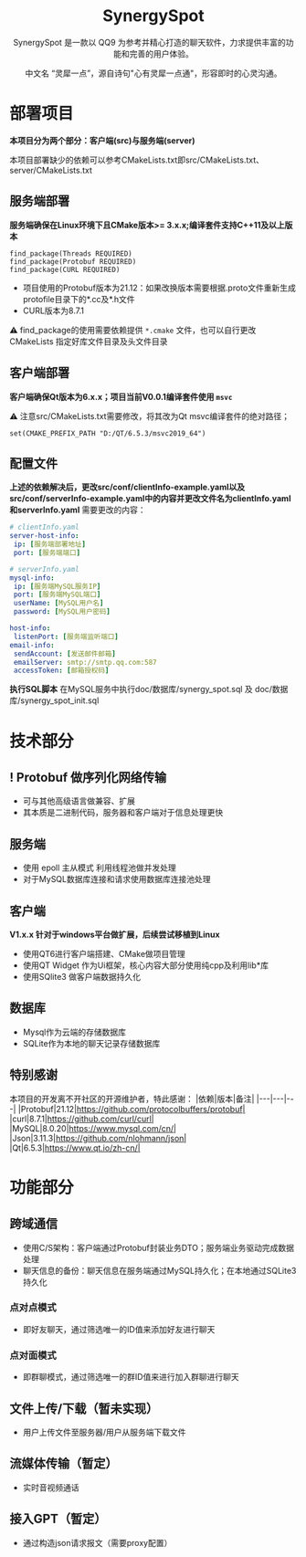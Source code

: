 <h1 align="center">
  SynergySpot
</h1>
<p align="center">
  SynergySpot 是一款以 QQ9 为参考并精心打造的聊天软件，力求提供丰富的功能和完善的用户体验。
</p>
<p align="center">
  中文名 “灵犀一点”，源自诗句"心有灵犀一点通"，形容即时的心灵沟通。
</p>


# 部署项目
**本项目分为两个部分：客户端(src)与服务端(server)**

本项目部署缺少的依赖可以参考CMakeLists.txt即src/CMakeLists.txt、server/CMakeLists.txt

## 服务端部署
**服务端确保在Linux环境下且CMake版本>= 3.x.x;编译套件支持C++11及以上版本**

```CMakeLists
find_package(Threads REQUIRED)
find_package(Protobuf REQUIRED)
find_package(CURL REQUIRED)
```
- 项目使用的Protobuf版本为21.12：如果改换版本需要根据.proto文件重新生成protofile目录下的*.cc及*.h文件
- CURL版本为8.7.1

⚠ find_package的使用需要依赖提供 `*.cmake` 文件，也可以自行更改 CMakeLists 指定好库文件目录及头文件目录

## 客户端部署
**客户端确保Qt版本为6.x.x；项目当前V0.0.1编译套件使用 `msvc`**

⚠ 注意src/CMakeLists.txt需要修改，将其改为Qt msvc编译套件的绝对路径；
```CMakeLists
set(CMAKE_PREFIX_PATH "D:/QT/6.5.3/msvc2019_64")
```
## 配置文件
**上述的依赖解决后，更改src/conf/clientInfo-example.yaml以及src/conf/serverInfo-example.yaml中的内容并更改文件名为clientInfo.yaml和serverInfo.yaml**
需要更改的内容：
```yaml
# clientInfo.yaml
server-host-info:
 ip: [服务端部署地址]
 port: [服务端端口]

# serverInfo.yaml
mysql-info:
 ip: [服务端MySQL服务IP]
 port: [服务端MySQL端口]
 userName: [MySQL用户名]
 password: [MySQL用户密码]

host-info:
 listenPort: [服务端监听端口]
email-info:
 sendAccount: [发送邮件邮箱]
 emailServer: smtp://smtp.qq.com:587
 accessToken: [邮箱授权码]
```

**执行SQL脚本**
在MySQL服务中执行doc/数据库/synergy_spot.sql 及 doc/数据库/synergy_spot_init.sql

# 技术部分

## ! Protobuf 做序列化网络传输
- 可与其他高级语言做兼容、扩展
- 其本质是二进制代码，服务器和客户端对于信息处理更快

## 服务端
- 使用 epoll 主从模式 利用线程池做并发处理
- 对于MySQL数据库连接和请求使用数据库连接池处理

## 客户端

**V1.x.x 针对于windows平台做扩展，后续尝试移植到Linux**
- 使用QT6进行客户端搭建、CMake做项目管理
- 使用QT Widget 作为Ui框架，核心内容大部分使用纯cpp及利用lib*库
- 使用SQlite3 做客户端数据持久化

## 数据库
- Mysql作为云端的存储数据库
- SQLite作为本地的聊天记录存储数据库

## 特别感谢
本项目的开发离不开社区的开源维护者，特此感谢：
|依赖|版本|备注|
|---|---|---|
|Protobuf|21.12|https://github.com/protocolbuffers/protobuf|
|curl|8.7.1|https://github.com/curl/curl|
|MySQL|8.0.20|https://www.mysql.com/cn/|
|Json|3.11.3|https://github.com/nlohmann/json|
|Qt|6.5.3|https://www.qt.io/zh-cn/|

# 功能部分

## 跨域通信
- 使用C/S架构：客户端通过Protobuf封装业务DTO；服务端业务驱动完成数据处理
- 聊天信息的备份：聊天信息在服务端通过MySQL持久化；在本地通过SQLite3持久化

### 点对点模式
- 即好友聊天，通过筛选唯一的ID值来添加好友进行聊天

### 点对面模式
- 即群聊模式，通过筛选唯一的群ID值来进行加入群聊进行聊天

## 文件上传/下载（暂未实现）
- 用户上传文件至服务器/用户从服务端下载文件

## 流媒体传输（暂定）
- 实时音视频通话

## 接入GPT（暂定）
- 通过构造json请求报文（需要proxy配置）
